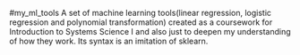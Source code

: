 #my_ml_tools
A set of machine learning tools(linear regression, logistic regression and polynomial transformation) created as a coursework for Introduction to Systems Science I and also just to deepen my understanding of how they work. Its syntax is an imitation of sklearn.